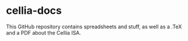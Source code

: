# cellia-docs

This GitHub repository contains spreadsheets and stuff, as well as a .TeX and a PDF about the Cellia ISA.
